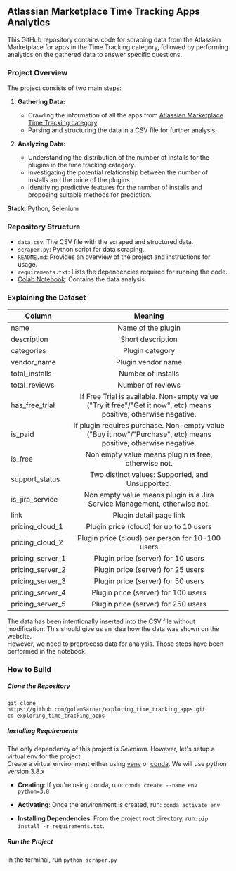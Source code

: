 ## Atlassian Marketplace Time Tracking Apps Analytics

This GitHub repository contains code for scraping data from the Atlassian Marketplace for apps in the Time Tracking category, followed by performing analytics on the gathered data to answer specific questions.

### Project Overview

The project consists of two main steps:

1. **Gathering Data:**
   - Crawling the information of all the apps from [Atlassian Marketplace Time Tracking category](https://marketplace.atlassian.com/search?category=Time%20tracking&product=jira).
   - Parsing and structuring the data in a CSV file for further analysis.

2. **Analyzing Data:**
   - Understanding the distribution of the number of installs for the plugins in the time tracking category.
   - Investigating the potential relationship between the number of installs and the price of the plugins.
   - Identifying predictive features for the number of installs and proposing suitable methods for prediction.

**Stack**: Python, Selenium

### Repository Structure

- `data.csv`: The CSV file with the scraped and structured data.
- `scraper.py`: Python script for data scraping.
- `README.md`: Provides an overview of the project and instructions for usage.
- `requirements.txt`: Lists the dependencies required for running the code.
- [Colab Notebook](https://colab.research.google.com/drive/1bXFaXM6V7ufEIINa8l-bsFDn2b64nudW?usp=sharing#scrollTo=DEkeu-8SP5am): Contains the data analysis.

### Explaining the Dataset
 Column        | Meaning        
| ------------- |:-------------:
| name          | Name of the plugin 
| description   | Short description      
| categories    | Plugin category
| vendor_name      | Plugin vendor name 
| total_installs      | Number of installs      
| total_reviews | Number of reviews  
| has_free_trial      |  If Free Trial is available. Non-empty value ("Try it free"/"Get it now", etc) means positive, otherwise negative.  
| is_paid      | If plugin requires purchase. Non-empty value ("Buy it now"/"Purchase", etc) means positive, otherwise negative.        
| is_free | Non empty value means plugin is free, otherwise not.  
| support_status      | Two distinct values: Supported, and Unsupported. 
| is_jira_service      |     Non empty value means plugin is a Jira Service Management, otherwise not.  
| link | Plugin detail page link
| pricing_cloud_1      | Plugin price (cloud) for up to 10 users 
| pricing_cloud_2      | Plugin price (cloud) per person for 10-100 users      
| pricing_server_1 | Plugin price (server) for 10 users
| pricing_server_2      | Plugin price (server) for 25 users
| pricing_server_3      | Plugin price (server) for 50 users
| pricing_server_4 | Plugin price (server) for 100 users
| pricing_server_5 | Plugin price (server) for 250 users

The data has been intentionally inserted into the CSV file without modification. This should give us an idea how the
 data was shown on the website.  
However, we need to preprocess data for analysis. Those steps have been performed in the notebook.  

### How to Build
##### Clone the Repository
`git clone https://github.com/golamSaroar/exploring_time_tracking_apps.git`  
`cd exploring_time_tracking_apps`

##### Installing Requirements
The only dependency of this project is *Selenium*. However, let's setup a virtual env for the project.  
Create a virtual environment either using [venv](https://docs.python.org/3/tutorial/venv.html) or [conda](https://docs.conda.io/projects/conda/en/latest/user-guide/tasks/manage-environments.html). We will use python version 3.8.x 

- **Creating**: If you're using conda, run:
`conda create --name env python=3.8`  

- **Activating**: Once the environment is created, run:
`conda activate env`
 
- **Installing Dependencies**: From the project root directory, run:
`pip install -r requirements.txt`.

##### Run the Project
In the terminal, run `python scraper.py`
